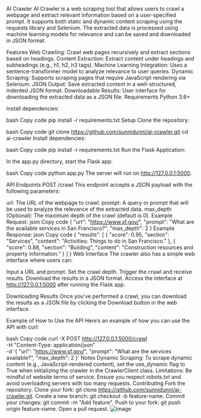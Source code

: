 AI Crawler
AI Crawler is a web scraping tool that allows users to crawl a webpage and extract relevant information based on a user-specified prompt. It supports both static and dynamic content scraping using the requests library and Selenium. The extracted data is processed using machine learning models for relevance and can be saved and downloaded in JSON format.

Features
Web Crawling: Crawl web pages recursively and extract sections based on headings.
Content Extraction: Extract content under headings and subheadings (e.g., h1, h2, h3 tags).
Machine Learning Integration: Uses a sentence-transformer model to analyze relevance to user queries.
Dynamic Scraping: Supports scraping pages that require JavaScript rendering via Selenium.
JSON Output: Save extracted content in a well-structured, indented JSON format.
Downloadable Results: User interface for downloading the extracted data as a JSON file.
Requirements
Python 3.6+

Install dependencies:

bash
Copy code
pip install -r requirements.txt
Setup
Clone the repository:

bash
Copy code
git clone https://github.com/sunnidunni/ai-crawler.git
cd ai-crawler
Install dependencies:

bash
Copy code
pip install -r requirements.txt
Run the Flask Application:

In the app.py directory, start the Flask app:

bash
Copy code
python app.py
The server will run on http://127.0.0.1:5000.

API Endpoints
POST /crawl
This endpoint accepts a JSON payload with the following parameters:

url: The URL of the webpage to crawl.
prompt: A query or prompt that will be used to analyze the relevance of the extracted data.
max_depth (Optional): The maximum depth of the crawl (default is 0).
Example Request:
json
Copy code
{
  "url": "https://www.sf.gov/",
  "prompt": "What are the available services in San Francisco?",
  "max_depth": 2
}
Example Response:
json
Copy code
{
  "results": [
    {
      "score": 0.95,
      "section": "Services",
      "content": "Activities: Things to do in San Francisco."
    },
    {
      "score": 0.88,
      "section": "Building",
      "content": "Construction resources and property information."
    }
  ]
}
Web Interface
The crawler also has a simple web interface where users can:

Input a URL and prompt.
Set the crawl depth.
Trigger the crawl and receive results.
Download the results in a JSON format.
Access the interface at http://127.0.0.1:5000 after running the Flask app.

Downloading Results
Once you’ve performed a crawl, you can download the results as a JSON file by clicking the Download button in the web interface.

Example of How to Use the API
Here’s an example of how you can use the API with curl:

bash
Copy code
curl -X POST http://127.0.0.1:5000/crawl \
    -H "Content-Type: application/json" \
    -d '{
        "url": "https://www.sf.gov/",
        "prompt": "What are the services available?",
        "max_depth": 2
    }'
Notes
Dynamic Scraping: To scrape dynamic content (e.g., JavaScript-rendered content), set the use_dynamic flag to True when initializing the crawler in the CrawlerClient class.
Limitations: Be mindful of website terms of service. Ensure you respect robots.txt and avoid overloading servers with too many requests.
Contributing
Fork the repository.
Clone your fork: git clone https://github.com/sunnidunni/ai-crawler.git.
Create a new branch: git checkout -b feature-name.
Commit your changes: git commit -m "Add feature".
Push to your fork: git push origin feature-name.
Open a pull request.
![image](https://github.com/user-attachments/assets/b3458881-6d9e-48ca-bb0e-063134c4b7a1)

